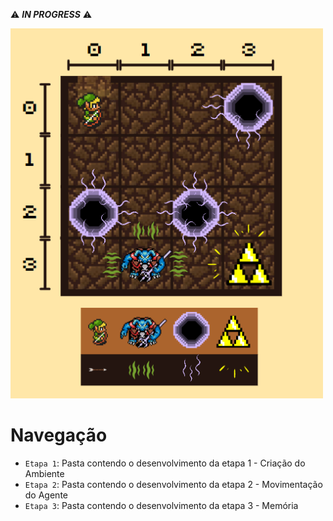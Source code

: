 ⚠ ***IN PROGRESS*** ⚠

<img src="Etapas/Ambientação.png" alt="Ambientação" width="500">
<!-- Figure 1: 10/20 System Schematic -->

# Navegação
* `Etapa 1`: Pasta contendo o desenvolvimento da etapa 1 - Criação do Ambiente
* `Etapa 2`: Pasta contendo o desenvolvimento da etapa 2 - Movimentação do Agente
* `Etapa 3`: Pasta contendo o desenvolvimento da etapa 3 - Memória 

